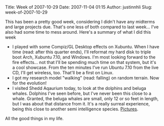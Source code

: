 Title: Week of 2007-10-29
Date: 2007-11-04 01:15
Author: justinnhli
Slug: week-of-2007-10-29

This has been a pretty good week, considering I didn't have any midterms
and large projects due. That's one less of both compared to last week...
I've also had some time to mess around. Here's a summary of what I did
this week

-   I played with some Compiz/GL Desktop effects on Xubuntu. When I have
    time (read: after this quarter ends), I'll reformat my hard disk to
    triple boot Arch, Xubuntu 7.10, and Windows. I'm most looking
    forward to the fire effects... not that I'll be spending much time
    on that system, but it's a cool showcase. From the ten minutes I've
    run Ubuntu 7.10 from the live CD, I'll get wireless, too. That'll be
    a first on Linux.
-   I got my research model "walking" (read: falling) on random terrain.
    Now for the evolution!
-   I visited Shedd Aqaurium today, to look at the dolphins and beluga
    whales. Dolphins I've seen before, but I've never been this close to
    a whale. Granted, the beluga whales are small, only 12 or so feet in
    length, but I was about that distance from it. It's a really surreal
    experience, being this close to another semi intelligence species.
    [Pictures](http://picasaweb.google.com/ninghui48/SheddAquariumObservationTrip).

All the good things in my life.

